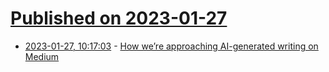 # [Published on 2023-01-27](index.md)

* [2023-01-27, 10:17:03](https://news.ycombinator.com/item?id=34544487) - [How we’re approaching AI-generated writing on Medium](https://blog.medium.com/how-were-approaching-ai-generated-writing-on-medium-16ee8cb3bc89)
